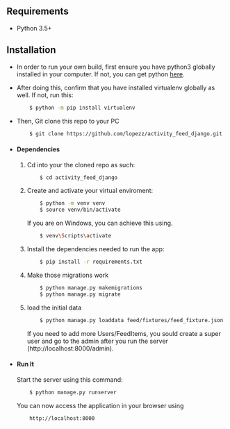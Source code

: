 ## Requirements
* Python 3.5+

## Installation
* In order to run your own build, first ensure you have python3 globally installed in your computer. If not, you can get python [here](https://www.python.org).
* After doing this, confirm that you have installed virtualenv globally as well. If not, run this:
    ```bash
        $ python -m pip install virtualenv
    ```
* Then, Git clone this repo to your PC
    ```bash
        $ git clone https://github.com/lopezz/activity_feed_django.git
    ```

* #### Dependencies
    1. Cd into your the cloned repo as such:
        ```bash
            $ cd activity_feed_django
        ```
    2. Create and activate your virtual enviroment:
        ```bash
            $ python -m venv venv
            $ source venv/bin/activate
        ```
        If you are on Windows, you can achieve this using.
        ```bash            
            $ venv\Scripts\activate
        ```
    3. Install the dependencies needed to run the app:
        ```bash
            $ pip install -r requirements.txt
        ```
    4. Make those migrations work
        ```bash
            $ python manage.py makemigrations
            $ python manage.py migrate
        ```
    5. load the initial data
        ```bash
            $ python manage.py loaddata feed/fixtures/feed_fixture.json
        ```
        If you need to add more Users/FeedItems, you sould create a super user and go 
        to the admin after you run the server (http://localhost:8000/admin).

* #### Run It
    Start the server using this command:
    ```bash
        $ python manage.py runserver
    ```
    You can now access the application in your browser using
    ```
        http://localhost:8000
    ```